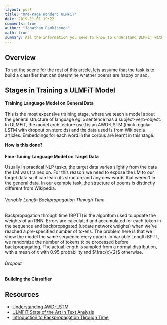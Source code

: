 ```yaml
---
layout: post
title: "One-Page Wonder: ULMFiT"
date: 2019-11-01 19:22
comments: true
author: "Jonathan Ramkissoon"
math: true
summary: All the information you need to know to understand ULMFiT without spending 1 week on it
---
```


## Overview
To set the scene for the rest of this article, lets assume that the task is to build a classifier that can determine whether poems are happy or sad.


## Stages in Training a ULMFiT Model
#### Training Language Model on General Data

This is the most expensive training stage, where we teach a model about the general structure of language eg: a sentence has a subject-verb-object. In ULMFiT, the model architecture used is an AWD-LSTM (think regular LSTM with dropout on steroids) and the data used is from Wikipedia articles. Embeddings for each word in the corpus are learnt in this stage.

**How is this done?**

#### Fine-Tuning Language Model on Target Data

Usually in practical NLP tasks, the target data varies slightly from the data the LM was trained on. For this reason, we need to expose the LM to our target data so it can learn its structure and any new words that weren't in the general data. In our example task, the structure of poems is distinctly different from Wikipedia.

###### Variable Length Backpropagation Through Time

Backpropagation through time (BPTT) is the algorithm used to update the weights of an RNN. Errors are calculated and accumulated for each token in the sequence and backpropagated (update network weights) when we've reached a pre-specified number of tokens. The problem here is that we show the model the same sequence every epoch. In Variable Length BPTT, we randomize the number of tokens to be processed before backpropagating. The actual length is sampled from a normal distribution, with a mean of $x$ with 0.95 probability and $\frac{x}{2}$ otherwise.

###### Dropout



#### Building the Classifier



## Resources
- [Understanding AWD-LSTM](https://yashuseth.blog/2018/09/12/awd-lstm-explanation-understanding-language-model/)
- [ULMFiT State of the Art in Text Analysis](https://humboldt-wi.github.io/blog/research/information_systems_1819/group4_ulmfit/)
- [Introduction to Backpropagation Through Time](https://machinelearningmastery.com/gentle-introduction-backpropagation-time/)
